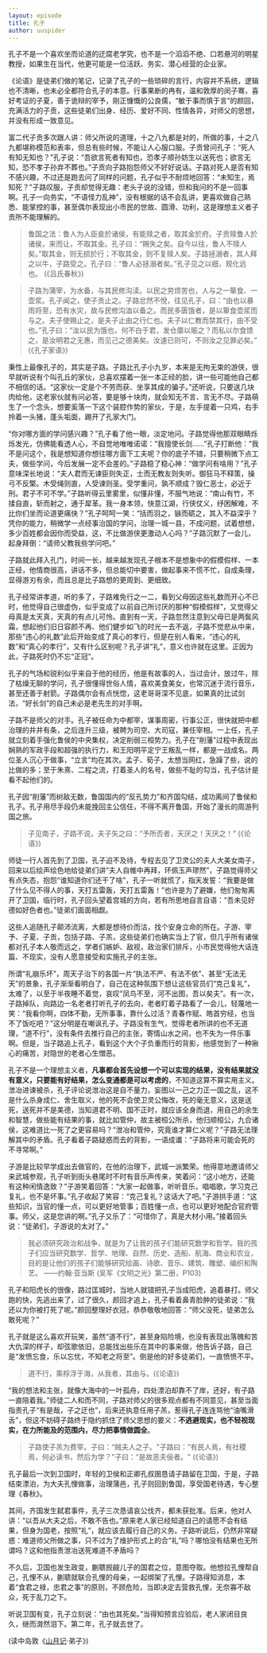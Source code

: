 ```yaml
---
layout: episode
title: 孔子
author: uuspider
---
```

孔子不是一个喜欢坐而论道的迂腐老学究，也不是一个滔滔不绝、口若悬河的明星教授，如果生在当代，他更可能是一位活跃、务实、潜心经营的企业家。

《论语》是徒弟们做的笔记，记录了孔子的一些琐碎的言行，内容并不系统，逻辑也不清晰，也未必全都符合孔子的本意。行事果断的冉有，温和敦厚的闵子骞，喜好考证的子夏，善于诡辩的宰予，刚正慷慨的公良儒，“敏于事而慎于言”的颜回，充满活力的子贡，这些徒弟们出身、经历、爱好不同、性情各异，对师父的思想，并没有形成一致意见。

富二代子贡多次跟人讲：师父所说的道理，十之八九都是对的，所做的事，十之八九都堪称模范和表率，但总有些时候，不能让人心服口服。子贡曾问孔子：“死人有知无知也？”孔子说：“吾欲言死者有知也，恐孝子顺孙妨生以送死也；欲言无知，恐不孝子孙弃不葬也。”子贡向子路抱怨师父不好好说话。子路对死人是否有知不感兴趣，不过还是跑去问了同样的问题，孔子似乎不耐烦地回答：“未知生，焉知死？”子路叹服，子贡却觉得无趣：老头子说的没错，但和我问的不是一回事啊。孔子一向务实，“不语怪力乱神”，没有根据的话不会乱讲，更喜欢做自己熟悉、能掌控的事，甚至偶尔表现出小市民的世故、圆滑、功利，这是理想主义者子贡所不能理解的。

>鲁国之法：鲁人为人臣妾於诸侯，有能赎之者，取其金於府。子贡赎鲁人於诸侯，来而让，不取其金。孔子曰：“赐失之矣。自今以往，鲁人不赎人矣。”取其金，则无损於行；不取其金，则不复赎人矣。子路拯溺者，其人拜之以牛，子路受之。孔子曰：“鲁人必拯溺者矣。”孔子见之以细，观化远也。 (《吕氏春秋》)

>子路为蒲宰，为水备，与其民修沟渎。以民之劳烦苦也，人与之一箪食、一壶浆。孔子闻之，使子贡止之。子路忿然不悅，往见孔子，曰：“由也以暴雨将至，恐有水灾，故与民修沟洫以备之。而民多匮饿者，是以箪食壶浆而与之。夫子使赐止之，是夫子止由之行仁也。夫子以仁教而禁其行，由不受也。”孔子曰：“汝以民为饿也，何不白于君，发仓廪以赈之？而私以尔食馈之，是汝明君之无惠，而见己之德美矣。汝速已则可，不则汝之见罪必矣。” (《孔子家语》)

秉性上最像孔子的，其实是子路。子路比孔子小九岁，本来是无拘无束的游侠，很早就听说有个叫孔丘的家伙，总喜欢摆着一张一本正经的脸，讲一些可能他自己都不相信的话。“这家伙一定是个不劳而获、坐享其成的骗子。”还听说，只要送几块肉给他，这老家伙就有问必答，要是够十块肉，就会知无不言、言无不尽。子路萌生了一个念头，想要奚落一下这个装腔作势的家伙，于是，左手提着一只鸡，右手拎着一头猪，蓬头垢面，踢开了孔家大门。

“你对哪方面的学问感兴趣？”孔子看了他一眼，淡定地问。子路觉得他那双眼睛烁烁发光，仿佛能看透人心，不自觉地唯唯诺诺：“我擅使长剑……”孔子打断他：“我不是问这个，我是想知道你想往哪方面下工夫呢？你的底子不错，只要稍微下点工夫，做些学问，今后发展一定不会差的。”子路稳了稳心神：“做学问有啥用？”孔子意味深长地说：“夫人君而无谏臣则失正，士而无教友则失听。御狂马不释策，操弓不反檠。木受绳则直，人受谏则圣。受学重问，孰不顺成？毁仁恶士，必近于刑。君子不可不学。”子路听得云里雾里，似懂非懂，不服气地说：“南山有竹，不揉自直，斩而射之，通于犀革。我一身本领，快意江湖，行侠仗义，纾困解难，不比你们坐而论道更痛快？”孔子呵呵一笑：“括而羽之，镞而砺之，其入不益深乎？凭你的能力，稍微学一点经事治国的学问，治理一城一县，不成问题，试着想想，多少百姓都会因你而受益，这，不比做游侠更激动人心吗？”子路沉默了一会儿，起身拜倒：“请师父教我些学问吧。”

子路就此拜入孔门，时间一长，越来越发现孔子根本不是想象中的假模假样、一本正经，他情商很高，讲话不多，但总能切中要害，做起事来不慌不忙，自成条理，显得游刃有余，而且总是比子路想的更周到、更细致。

孔子经常讲孝道，听的多了，子路难免行之一二，看到父母因这些礼数而开心不已时，他觉得自己很虚伪，似乎变成了以前自己所讨厌的那种“假模假样”，又觉得父母真是太天真，天真的有点儿可怜。直到有一天，子路忽然注意到父母已是两鬓风霜，想起他们旧日容颜不再、他们健步如飞的时光一去不返，子路不觉悲从中来，那些“违心的礼数”此后开始变成了真心的孝行，但是在别人看来，“违心的礼数”和“真心的孝行”，又有什么区别呢？孔子讲“礼”，意义也许就在这里。正因为此，子路死时仍不忘“正冠”。

孔子的气场和锐利似乎来自于他的经历，他是有故事的人，当过会计，放过牛，除了枯燥无聊的学问，孔子很懂得世俗人情，喜欢美食美女，也常沉迷于流行音乐，甚至还善于射箭。子路偶尔会有点恍惚，这老哥哥深不见底，如果真的比试剑法，“好长剑”的自己未必是老先生的对手啊。

子路不是师父的对手。孔子被任命为中都宰，谋事周密，行事公正，很快就把中都治理的井井有条，之后连升三级，被聘为司空、大司寇，兼任宰相。一上任，孔子就立刻着手强化鲁侯的中央集权，决定削弱三桓势力。孔子在“削藩”过程中表现出娴熟的军政手段和超强的执行力，和王阳明平定宁王叛乱一样，都是一战成名。两位圣人沉心于做事，“立言”均在其次。孟子、荀子，太想当网红，急躁了些，说的比做的多；至于朱熹、二程之流，打着圣人的名号，做些不耻的勾当，孔子估计是看不起他们的。

孔子因“削藩”而树敌无数，鲁国国内的“反孔势力”和齐国勾结，成功离间了鲁侯和孔子。孔子用尽手段仍未能挽回主公信任，不得不离开鲁国，开始了漫长的周游列国之旅。

>子见南子，子路不说。夫子矢之曰：“予所否者，天厌之！天厌之！” (《论语》)

师徒一行人首先到了卫国，孔子迫不及待，专程去见了卫灵公的夫人大美女南子，回来以后绘声绘色地给徒弟们讲“夫人自帷中再拜，环佩玉声璆然”，子路觉得师父有点失态，抱怨“谁知道你们还干了啥”，孔子一听就慌了，指天发誓：“我要是做了什么见不得人的事，天打五雷轰，天打五雷轰！”也许是为了避嫌，他们匆匆离开了卫国，临行时，孔子回头望着宫城的方向，若有所思地自言自语：“吾未见好德如好色者也。”徒弟们面面相觑。

这些人追随孔子颠沛流离，大都是想待价而沽，找个安身立命的所在。子游、宰予、子夏、子贡，包括子路、子羔，这些徒弟们也确实当上了官，但几乎所有诸侯都对孔子本人敬而远之，学者们嫉妒、敌视，政治家们排斥，小市民觉得他大话连篇、不现实，没有人愿意接受和实施孔子的主张。

所谓“礼崩乐坏”，周天子治下的各国一片“执法不严、有法不依”、甚至“无法无天”的景象，孔子渐渐看明白了，自己在这种氛围下想让这些官员们“克己复礼”，太难了，以至于半夜睡不着觉，哀叹“凤鸟不至，河不出图，吾以矣夫”。有一次，子路掉队，向路边一名老者打听孔子的去向，老者盯着子路看了一会儿，轻蔑地一笑：“我看你啊，四体不勤，无所事事，靠什么过活？青春作赋、皓首穷经，也当不了饭吃吧？”这分明是在嘲讽孔子。子路没有生气，觉得老者所讲的也不无道理，“道不行”，没有条件去推行自己的主张，寄情山水之间，也不失为一件乐事啊。但是，当子路追上孔子，看到这个大个子负重而行的背影，他感觉到了一种揪心的痛苦，对隐世的老者心生憎恶。

孔子不是一个理想主义者，**凡事都会首先设想一个可以实现的结果，没有结果就没有意义，只要能有好结果，怎么变通都是可以考虑的**，不知道这算不算实用主义。泄冶进谏被杀，孔子评论说泄冶这是自不量力，妄图以一己之力正一国之乱，这不是什么杀身成仁、舍生取义，他的死不会使卫灵公悔改，死的毫无意义，这是送死，送死并不是美德，当知道君不明、国不正时，就应该全身而退，用自己的余生和智慧，做些能有结果的事，就比如管仲，故主被桓公所杀，他归顺桓公，九合诸侯，这难道比一死了之更容易吗？“泄冶和管仲，究竟谁才算仁义呢？”子路无法理解其中的矛盾。孔子看着子路疑惑而去的背影，一语成谶：“子路将来可能会死的不寻常啊。”

子游是比较早学成出去做官的，在他的治理下，武城一派繁荣。他得意地邀请师父来武城参观，孔子听到街头巷尾时不时有音乐声传来，笑着问：“这小地方，还能有这种闲情逸致？”子游笑着回答：“大家一起做事，听听音乐，唱唱歌，学习克己复礼，也不是坏事。”孔子收起了笑容：“克己复礼？这话大了吧。”子游拱手道：“这些知识，当官的懂一点，可以更好地管事；百姓懂一点，也可以更好地配合官府管事。师父，这是您讲的啊。”孔子又乐了：“可惜你了，真是大材小用。”接着回头说：“徒弟们，子游说的太对了。”

>我必须研究政治和战争，就是为了让我的孩子们能研究数学和哲学。我的孩子们应当研究数学、哲学、地理、自然、历史、造船、航海、商业和农业，目的是让他们的孩子们能够研究绘画、诗歌、音乐、建筑、雕塑、编织和陶艺。 ——约翰·亚当斯 (吴军《文明之光》第二册，P103)

孔子和阳虎长的很像，路过匡城时，当地人就错把孔子当成阳虎，追着暴打。师父跑的快，先逃出来了，过了很久，颜回才追上，孔子看着鼻青脸肿的徒弟说：“我还以为你被打死了呢。”颜回整理好衣冠，恭恭敬敬地回答：“师父没死，徒弟怎么敢死呢？”

孔子就是这么喜欢开玩笑，虽然“道不行”，甚至身陷险境，也没有表现出落魄和苦大仇深的样子，却弦歌依旧，总能找出些乐在其中的事来做，他告诉子路，自己是“发愤忘食，乐以忘忧，不知老之将至”。倒是他的好多徒弟们，一直愤愤不平。

>道不行，乘桴浮于海，从我者，其由与。(《论语》)

“我的想法和主张，就像大海中的一叶孤舟，四处漂泊却靠不了岸，还好，有子路一直陪着我。”师徒二人和而不同，子路对师父的很多观点都有不同意见，甚至当面指责孔子“有是哉，子之迂也”，后来还执意任用子羔，惹得孔子连连骂他“油嘴滑舌”，但这不妨碍子路终于隐约抓住了师父思想的要义：**不逃避现实，也不轻视现实，在力所能及的范围内，尽力把事情做圆全**。

>子路使子羔为费宰。子曰：“贼夫人之子。"子路曰：“有民人焉，有社稷焉，何必读书，然后为学？"子曰：“是故恶夫佞者。" (《论语》)

孔子最后一次到卫国时，年轻的卫侯和正卿孔叔圉恳请子路留在卫国，于是，子路结束漂泊，为大夫孔悝做事，治理蒲邑，孔子则回到鲁国，享受国老待遇，专心整理《春秋》。

其间，齐国发生弑君事件，孔子三次恳请哀公伐齐，都未获批准。后来，他对人讲：“以吾从大夫之后，不敢不告也。”原来老人家已经知道自己的请愿不会有结果，但身为国老，按照“礼”，就应该去履行自己的义务。子路听说后，仍然非常疑惑：难道师父所做之事，只不过为了维护形式上的合“礼”吗？哪怕没有结果也无所谓吗？这和他指责泄冶送死难道不矛盾吗？

不久后，卫国也发生政变，蒯聩觊觎儿子的国君之位，意图夺取。他想拉孔悝帮自己，孔悝不从，蒯聩就联合孔悝的母亲，一起绑架了孔悝。子路得知消息，本着“食君之禄，忠君之事”的原则，不顾危险，当即决定去营救孔悝，无奈寡不敌众，死于乱刀之下。

听说卫国有变，孔子立刻说：“由也其死矣。”当得知预言应验后，老人家闭目良久，继而潸然泪下。第二年，孔子就去世了。

(读中岛敦《[山月记][ref01]·弟子》)

[ref01]:https://book.douban.com/subject/30245821/
